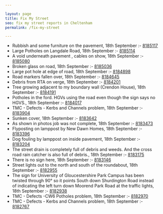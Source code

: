 ```yaml
---

layout: page
title: Fix My Street
seo: fix my street reports in Cheltenham
permalink: /fix-my-street

---
```


<!-- fix_marker starts -->

- Rubbish and some furniture on the pavement, 18th September :- [8185117](https://www.fixmystreet.com/report/8185117)
- Large Potholes on Langdale Road, 18th September :- [8185114](https://www.fixmystreet.com/report/8185114)
- A void underneath pavement , cables on show, 18th September :- [8185080](https://www.fixmystreet.com/report/8185080)
- Broken glass on road, 18th September :- [8185036](https://www.fixmystreet.com/report/8185036)
- Large pot hole at edge of road, 18th September :- [8184898](https://www.fixmystreet.com/report/8184898)
- Road markers fallen over, 18th September :- [8184645](https://www.fixmystreet.com/report/8184645)
- Debris from RTA on verge, 18th September :- [8184201](https://www.fixmystreet.com/report/8184201)
- Tree growing adjacent to my boundary wall (Crendon House), 18th September :- [8184191](https://www.fixmystreet.com/report/8184191)
- Potholes in the ford. HGVs using the road even though the sign says no HGVS., 18th September :- [8184017](https://www.fixmystreet.com/report/8184017)
- TMC - Defects - Kerbs and Channels problem, 18th September :- [8183904](https://www.fixmystreet.com/report/8183904)
- Sunken cover, 18th September :- [8183642](https://www.fixmystreet.com/report/8183642)
- As shown in photos job was not complete, 18th September :- [8183473](https://www.fixmystreet.com/report/8183473)
- Flyposting on lamppost by New Dawn Homes, 18th September :- [8183396](https://www.fixmystreet.com/report/8183396)
- Dog fouling by lamppost on inside pavement, 18th September :- [8183204](https://www.fixmystreet.com/report/8183204)
- The street drain is completely full of debris and weeds. And the cross road rain catcher is also full of debris., 18th September :- [8183175](https://www.fixmystreet.com/report/8183175)
- There is no sign here, 18th September :- [8183146](https://www.fixmystreet.com/report/8183146)
- Street lights out to the north and south of the roundabout, 18th September :- [8182955](https://www.fixmystreet.com/report/8182955)
- The sign for University of Gloucestershire Park Campus has been twisted through 90° so it points South down Shurdington Road instead of indicating the left turn down Moorend Park Road at the traffic lights, 18th September :- [8182938](https://www.fixmystreet.com/report/8182938)
- TMC - Defects -CW6 Potholes  problem, 18th September :- [8182970](https://www.fixmystreet.com/report/8182970)
- TMC - Defects - Kerbs and Channels problem, 18th September :- [8182767](https://www.fixmystreet.com/report/8182767)

<!-- fix_marker ends -->